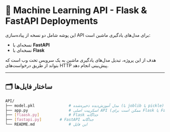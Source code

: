 # 🧠 Machine Learning API - Flask & FastAPI Deployments

این پوشه شامل دو نسخه از پیاده‌سازی API برای مدل‌های یادگیری ماشین است:
- نسخه‌ای با **FastAPI**
- نسخه‌ای با **Flask**

هدف از این پروژه، تبدیل مدل‌های یادگیری ماشین به یک سرویس تحت وب است که بتواند از طریق درخواست‌های HTTP پیش‌بینی انجام دهد.

---

## 🗂️ ساختار فایل‌ها

```bash
API/
├── model.pkl               # مدل آموزش‌دیده ذخیره‌شده (با joblib یا pickle)
├── app.py                  # اسکریپت اصلی API (ممکن است برای Flask یا FastAPI باشد)
├── [flaask.py]             # Flask جداگانه
├── [fastapi.py]        # FastAPI جداگانه
└── README.md               # این فایل

